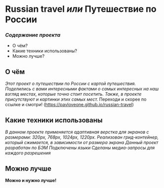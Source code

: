 # **Russian travel** *или* **Путешествие по России** 

### *Содержание проекта*
* О чём?
* Какие техники использованы?
* Можно лучше?

## **О чём**

*Этот проект о путешествии по России с картой путешествия.*
*Поделились с вами интересными фактами о самых интересных на наш взгляд местах, которые точно стоит посетить.*
*Также, в проекте присутствуют и картинки этих самых мест.*
Переходи и скорее по ссылке и смотри! (https://pavloveone.github.io/russian-travel)

## **Какие техники использованы**

*В данном проекте применяется адаптивная верстка для экранов с размерами: 320px, 768px, 1024px, 1220px.*
*Реализован грид-контейнер, который сжимается, в зависимости от размера экрана*
*Данный проект разработан по БЭМ*
*Подключены языки*
*Сделаны медиа-запросы для каждого разрешения*

## **Можно лучше**

**Можно и нужно лучше!**
